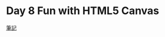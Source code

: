 # Day 8 Fun with HTML5 Canvas

[筆記](https://paper.dropbox.com/doc/JavaScript30-Day-8-Fun-with-HTML5-Canvas--AnpyFNee1DsuBVC~5lH_NTu3Ag-GhAqvHTk6pojeHBfoNbZj)